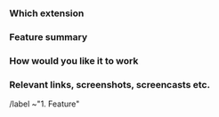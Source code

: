 <!--
Please read https://handbook.gnome.org/issues/reporting.html
first to ensure that you create a clear and specific issue.
-->

### Which extension

<!--
Which extension is the issue about?

See the project README for a complete list of extensions:
https://gitlab.gnome.org/GNOME/gnome-shell-extensions#extensions

Do not report issues for any other extensions here.

Report general issues about gnome-shell's extension support to
https://gitlab.gnome.org/GNOME/gnome-shell.

Report issues with the extensions.gnome.org website to
https://gitlab.gnome.org/Infrastructure/extensions-web/
-->

### Feature summary

<!-- 
Describe what you would like to be able to do with the extension
that you currently cannot do.
-->

### How would you like it to work

<!-- 
If you can think of a way the extension might be able to do this,
let us know here.
-->

### Relevant links, screenshots, screencasts etc.

<!-- 
If you have further information, such as technical documentation,
code, mockups or a similar feature in another desktop environments,
please provide them here.
-->


<!-- Do not remove the following line. -->
/label ~"1. Feature"
